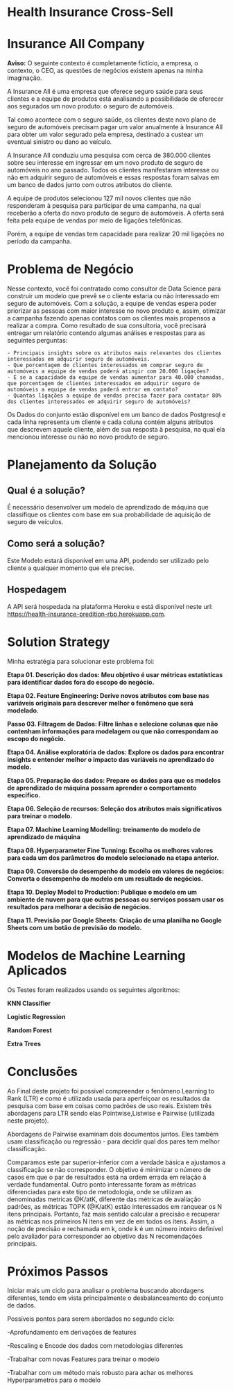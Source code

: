 # Health Insurance Cross-Sell

# Insurance All Company

**Aviso:** O seguinte contexto é completamente fictício, a empresa, o contexto, o CEO, as questões de negócios existem apenas na minha imaginação.

A Insurance All é uma empresa que oferece seguro saúde para seus clientes e a equipe de produtos está analisando a possibilidade de oferecer aos segurados um novo produto: o seguro de automóveis.

Tal como acontece com o seguro saúde, os clientes deste novo plano de seguro de automóveis precisam pagar um valor anualmente à Insurance All para obter um valor segurado pela empresa, destinado a custear um eventual sinistro ou dano ao veículo.

A Insurance All conduziu uma pesquisa com cerca de 380.000 clientes sobre seu interesse em ingressar em um novo produto de seguro de automóveis no ano passado. Todos os clientes manifestaram interesse ou não em adquirir seguro de automóveis e essas respostas foram salvas em um banco de dados junto com outros atributos do cliente.

A equipe de produtos selecionou 127 mil novos clientes que não responderam à pesquisa para participar de uma campanha, na qual receberão a oferta do novo produto de seguro de automóveis. A oferta será feita pela equipe de vendas por meio de ligações telefônicas.

Porém, a equipe de vendas tem capacidade para realizar 20 mil ligações no período da campanha.

# Problema de Negócio

Nesse contexto, você foi contratado como consultor de Data Science para construir um modelo que prevê se o cliente estaria ou não interessado em seguro de automóveis.
Com a solução, a equipe de vendas espera poder priorizar as pessoas com maior interesse no novo produto e, assim, otimizar a campanha fazendo apenas contatos com os clientes mais propensos a realizar a compra.
Como resultado de sua consultoria, você precisará entregar um relatório contendo algumas análises e respostas para as seguintes perguntas:

	- Principais insights sobre os atributos mais relevantes dos clientes interessados em adquirir seguro de automóveis.
	- Que porcentagem de clientes interessados em comprar seguro de automóveis a equipe de vendas poderá atingir com 20.000 ligações?
	- E se a capacidade da equipe de vendas aumentar para 40.000 chamadas, que porcentagem de clientes interessados em adquirir seguro de automóveis a equipe de vendas poderá entrar em contato?
	- Quantas ligações a equipe de vendas precisa fazer para contatar 80% dos clientes interessados em adquirir seguro de automóveis?

Os Dados do conjunto estão disponível em um banco de dados Postgresql e cada linha representa um cliente e cada coluna contém alguns atributos que descrevem aquele cliente, além de sua resposta à pesquisa, na qual ela mencionou interesse ou não no novo produto de seguro.

# Planejamento da Solução

## Qual é a solução?

É necessário desenvolver um modelo de aprendizado de máquina que classifique os clientes com base em sua probabilidade de aquisição de seguro de veículos.

## Como será a solução?

Este Modelo estará disponível em uma API, podendo ser utilizado pelo cliente a qualquer momento que ele precise.

## Hospedagem

A API será hospedada na plataforma Heroku e está disponível neste url: https://health-insurance-predition-rbp.herokuapp.com.

# Solution Strategy

Minha estratégia para solucionar este problema foi:

**Etapa 01. Descrição dos dados: Meu objetivo é usar métricas estatísticas para identificar dados fora do escopo do negócio.**

**Etapa 02. Feature Engineering: Derive novos atributos com base nas variáveis originais para descrever melhor o fenômeno que será modelado.**

**Passo 03. Filtragem de Dados: Filtre linhas e selecione colunas que não contenham informações para modelagem ou que não correspondam ao escopo do negócio.**

**Etapa 04. Análise exploratória de dados: Explore os dados para encontrar insights e entender melhor o impacto das variáveis no aprendizado do modelo.**

**Etapa 05. Preparação dos dados: Prepare os dados para que os modelos de aprendizado de máquina possam aprender o comportamento específico.**

**Etapa 06. Seleção de recursos: Seleção dos atributos mais significativos para treinar o modelo.**

**Etapa 07. Machine Learning Modelling: treinamento do modelo de aprendizado de máquina**

**Etapa 08. Hyperparameter Fine Tunning: Escolha os melhores valores para cada um dos parâmetros do modelo selecionado na etapa anterior.**

**Etapa 09. Conversão do desempenho do modelo em valores de negócios: Converta o desempenho do modelo em um resultado de negócios.**

**Etapa 10. Deploy Model to Production: Publique o modelo em um ambiente de nuvem para que outras pessoas ou serviços possam usar os resultados para melhorar a decisão de negócios.**

**Etapa 11. Previsão por Google Sheets: Criação de uma planilha no Google Sheets com um botão de previsão do modelo.**

# Modelos de Machine Learning Aplicados

Os Testes foram realizados usando os seguintes algoritmos:

**KNN Classifier**

**Logistic Regression**

**Random Forest**

**Extra Trees**

# Conclusões

Ao Final deste projeto foi possivel compreender o fenômeno Learning to Rank (LTR) e como é utilizada usada para aperfeiçoar os resultados da pesquisa com base em coisas como padrões de uso reais. Existem três abordagens para LTR sendo elas Pointwise,Listwise e Pairwise (utilizada neste projeto).

Abordagens de Pairwise examinam dois documentos juntos. Eles também usam classificação ou regressão - para decidir qual dos pares tem melhor classificação.

Comparamos este par superior-inferior com a verdade básica e ajustamos a classificação se não corresponder. O objetivo é minimizar o número de casos em que o par de resultados está na ordem errada em relação à verdade fundamental.
Outro ponto interessante foram as métricas diferenciadas para este tipo de metodologia, onde se utilizam as denominadas metricas @K/atK, diferente das métricas de avaliação padrões, as métricas TOPK (@K/atK) estão interessados em ranquear os N itens principais. Portanto, faz mais sentido calcular a precisão e recuperar as métricas nos primeiros N itens em vez de em todos os itens. Assim, a noção de precisão e rechamada em k, onde k é um número inteiro definível pelo avaliador para corresponder ao objetivo das N recomendações principais.

# Próximos Passos

Iniciar mais um ciclo para analisar o problema buscando abordagens diferentes, tendo em vista principalmente o desbalanceamento do conjunto de dados.

Possíveis pontos para serem abordados no segundo ciclo:

-Aprofundamento em derivações de features

-Rescaling e Encode dos dados com metodologias diferentes

-Trabalhar com novas Features para treinar o modelo

-Trabalhar com um método mais robusto para achar os melhores Hyperparametros para o modelo

